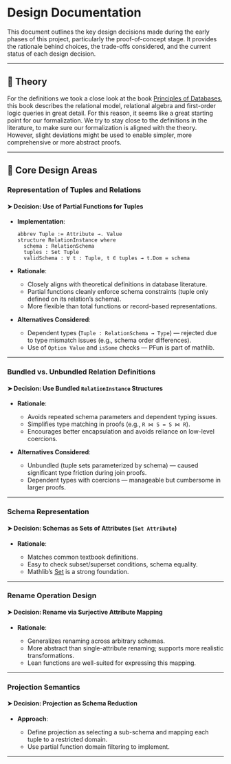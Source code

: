 # Design Documentation

This document outlines the key design decisions made during the early phases of this project, particularly the proof-of-concept stage. It provides the rationale behind choices, the trade-offs considered, and the current status of each design decision.

---

## 📖 Theory

For the definitions we took a close look at the book [Principles of Databases](https://github.com/pdm-book/community), this book describes the relational model, relational algebra and first-order logic queries in great detail. For this reason, it seems like a great starting point for our formalization. We try to stay close to the definitions in the literature, to make sure our formalization is aligned with the theory. However, slight deviations might be used to enable simpler, more comprehensive or more abstract proofs.

---

## 🧩 Core Design Areas

### **Representation of Tuples and Relations**

#### ➤ Decision: Use of Partial Functions for Tuples

- **Implementation**:  

  ```lean
  abbrev Tuple := Attribute →. Value
  structure RelationInstance where
    schema : RelationSchema
    tuples : Set Tuple
    validSchema : ∀ t : Tuple, t ∈ tuples → t.Dom = schema
  ```

- **Rationale**:

  - Closely aligns with theoretical definitions in database literature.
  - Partial functions cleanly enforce schema constraints (tuple only defined on its relation’s schema).
  - More flexible than total functions or record-based representations.

- **Alternatives Considered**:

  - Dependent types (`Tuple : RelationSchema → Type`) — rejected due to type mismatch issues (e.g., schema order differences).
  - Use of `Option Value` and `isSome` checks — PFun is part of mathlib.

---

### **Bundled vs. Unbundled Relation Definitions**

#### ➤ Decision: Use Bundled `RelationInstance` Structures

- **Rationale**:

  - Avoids repeated schema parameters and dependent typing issues.
  - Simplifies type matching in proofs (e.g., `R ⋈ S = S ⋈ R`).
  - Encourages better encapsulation and avoids reliance on low-level coercions.

- **Alternatives Considered**:

  - Unbundled (tuple sets parameterized by schema) — caused significant type friction during join proofs.
  - Dependent types with coercions — manageable but cumbersome in larger proofs.

---

### **Schema Representation**

#### ➤ Decision: Schemas as Sets of Attributes (`Set Attribute`)

- **Rationale**:

  - Matches common textbook definitions.
  - Easy to check subset/superset conditions, schema equality.
  - Mathlib’s [Set](https://leanprover-community.github.io/mathlib4_docs/Mathlib/Data/Set/Basic.html) is a strong foundation.

---

### **Rename Operation Design**

#### ➤ Decision: Rename via Surjective Attribute Mapping

- **Rationale**:

  - Generalizes renaming across arbitrary schemas.
  - More abstract than single-attribute renaming; supports more realistic transformations.
  - Lean functions are well-suited for expressing this mapping.

---

### **Projection Semantics**

#### ➤ Decision: Projection as Schema Reduction

- **Approach**:

  - Define projection as selecting a sub-schema and mapping each tuple to a restricted domain.
  - Use partial function domain filtering to implement.

---
